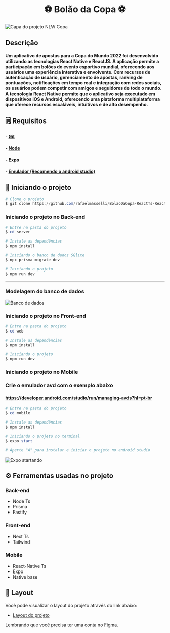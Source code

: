 <h1 align="center">⚽ Bolão da Copa ⚽</h1

![Capa do projeto NLW Copa](/.github/Capa.png)

## Descrição

#### Um aplicativo de apostas para a Copa do Mundo 2022 foi desenvolvido utilizando as tecnologias React Native e ReactJS. A aplicação permite a participação em bolões do evento esportivo mundial, oferecendo aos usuários uma experiência interativa e envolvente. Com recursos de autenticação de usuário, gerenciamento de apostas, ranking de pontuações, notificações em tempo real e integração com redes sociais, os usuários podem competir com amigos e seguidores de todo o mundo. A tecnologia React Native permite que o aplicativo seja executado em dispositivos iOS e Android, oferecendo uma plataforma multiplataforma que oferece recursos escaláveis, intuitivos e de alto desempenho.
  
## 🗒️ Requisitos

#### - [Git](https://git-scm.com/)

#### - [Node](https://nodejs.org/en/)

#### - [Expo](https://docs.expo.dev/)

#### - [Emulador (Recomendo o android studio)](https://developer.android.com/studio)

## 👾 Iniciando o projeto

```powershell
# Clone o projeto
$ git clone https://github.com/rafaelmasselli/BolaoDaCopa-ReactTs-ReactNativeTs-NodeTs
```

### Iniciando o projeto no Back-end

```powershell
# Entre na pasta do projeto
$ cd server

# Instale as dependências
$ npm install

# Iniciando o banco de dados SQlite
$ npx prisma migrate dev

# Iniciando o projeto
$ npm run dev
```

<hr>

### Modelagem do banco de dados

![Banco de dados](/.github/ERD.svg)

### Iniciando o projeto no Front-end

```powershell
# Entre na pasta do projeto
$ cd web

# Instale as dependências
$ npm install

# Iniciando o projeto
$ npm run dev
```

### Iniciando o projeto no Mobile

### Crie o emulador avd com o exemplo abaixo

#### https://developer.android.com/studio/run/managing-avds?hl=pt-br

```powershell
# Entre na pasta do projeto
$ cd mobile

# Instale as dependências
$ npm install

# Iniciando o projeto no terminal
$ expo start

# Aperte "A" para instalar e iniciar o projeto no android studio
```

![Expo startando](/.github/expoStart.png)

## ⚙️ Ferramentas usadas no projeto

### Back-end

- Node Ts
- Prisma
- Fastify

### Front-end

- Next Ts
- Tailwind

### Mobile

- React-Native Ts
- Expo
- Native base

## 🔖 Layout

Você pode visualizar o layout do projeto através do link abaixo:

- [Layout do projeto](https://www.figma.com/community/file/1169028343875283461)

Lembrando que você precisa ter uma conta no [Figma](http://figma.com/).
